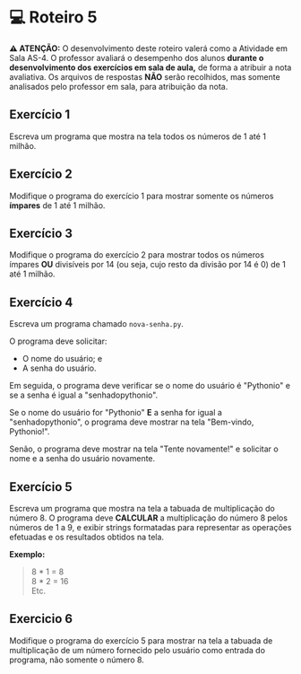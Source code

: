 # 💻 Roteiro 5

**⚠️ ATENÇÃO:** O desenvolvimento deste roteiro valerá como a Atividade em Sala AS-4. O professor avaliará o desempenho dos alunos **durante o desenvolvimento dos exercícios em sala de aula,** de forma a atribuir a nota avaliativa. Os arquivos de respostas **NÃO** serão recolhidos, mas somente analisados pelo professor em sala, para atribuição da nota.

## Exercício 1

Escreva um programa que mostra na tela todos os números de 1 até 1 milhão.

## Exercício 2

Modifique o programa do exercício 1 para mostrar somente os números **ímpares** de 1 até 1 milhão.

## Exercício 3

Modifique o programa do exercício 2 para mostrar todos os números ímpares **OU** divisíveis por 14 (ou seja, cujo resto da divisão por 14 é 0) de 1 até 1 milhão.

## Exercício 4

Escreva um programa chamado `nova-senha.py`.

O programa deve solicitar:

* O nome do usuário; e 
* A senha do usuário.

Em seguida, o programa deve verificar se o nome do usuário é "Pythonio" e se a senha é igual a "senhadopythonio". 

Se o nome do usuário for "Pythonio" **E** a senha for igual a "senhadopythonio", o programa deve mostrar na tela "Bem-vindo, Pythonio!".

Senão, o programa deve mostrar na tela "Tente novamente!" e solicitar o nome e a senha do usuário novamente. 

## Exercício 5

Escreva um programa que mostra na tela a tabuada de multiplicação do número 8. O programa deve **CALCULAR** a multiplicação do número 8 pelos números de 1 a 9, e exibir strings formatadas para representar as operações efetuadas e os resultados obtidos na tela.

**Exemplo:**

> 8 * 1 = 8  
8 * 2 = 16  
Etc.

## Exercicio 6 

Modifique o programa do exercício 5 para mostrar na tela a tabuada de multiplicação de um número fornecido pelo usuário como entrada do programa, não somente o número 8.
